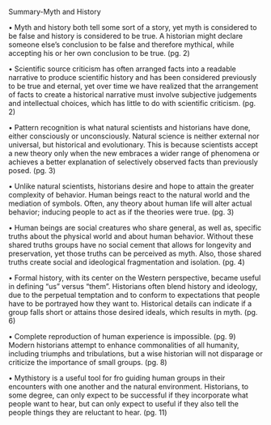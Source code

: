 Summary-Myth and History

•	Myth and history both tell some sort of a story, yet myth is considered to be false and history is considered to be true. A historian might declare someone else’s conclusion to be false and therefore mythical, while accepting his or her own conclusion to be true. (pg. 2)

•	Scientific source criticism has often arranged facts into a readable narrative to produce scientific history and has been considered previously to be true and eternal, yet over time we have realized that the arrangement of facts to create a historical narrative must involve subjective judgements and intellectual choices, which has little to do with scientific criticism. (pg. 2)

•	Pattern recognition is what natural scientists and historians have done, either consciously or unconsciously. Natural science is neither external nor universal, but historical and evolutionary. This is because scientists accept a new theory only when the new embraces a wider range of phenomena or achieves a better explanation of selectively observed facts than previously posed. (pg. 3)

•	Unlike natural scientists, historians desire and hope to attain the greater complexity of behavior. Human beings react to the natural world and the mediation of symbols. Often, any theory about human life will alter actual behavior; inducing people to act as if the theories were true. (pg. 3)

•	Human beings are social creatures who share general, as well as, specific truths about the physical world and about human behavior. Without these shared truths groups have no social cement that allows for longevity and preservation, yet those truths can be perceived as myth. Also, those shared truths create social and ideological fragmentation and isolation. (pg. 4)

•	Formal history, with its center on the Western perspective, became useful in defining “us” versus “them”. Historians often blend history and ideology, due to the perpetual temptation and to conform to expectations that people have to be portrayed how they want to. Historical details can indicate if a group falls short or attains those desired ideals, which results in myth. (pg. 6)

•	Complete reproduction of human experience is impossible. (pg. 9) Modern historians attempt to enhance commonalities of all humanity, including triumphs and tribulations, but a wise historian will not disparage or criticize the importance of small groups. (pg. 8)

•	 Mythistory is a useful tool for fro guiding human groups in their encounters with one another and the natural environment. Historians, to some degree, can only expect to be successful if they incorporate what people want to hear, but can only expect to useful if they also tell the people things they are reluctant to hear. (pg. 11)
